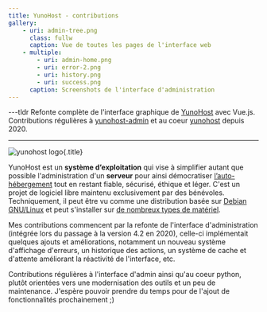 ```yaml
---
title: YunoHost - contributions
gallery:
    - uri: admin-tree.png
      class: fullw
      caption: Vue de toutes les pages de l'interface web
    - multiple:
        - uri: admin-home.png
        - uri: error-2.png
        - uri: history.png
        - uri: success.png
      caption: Screenshots de l'interface d'administration
---
```

---tldr
Refonte complète de l'interface graphique de [YunoHost](https://yunohost.org/#/index_fr) avec Vue.js. Contributions régulières à [yunohost-admin](https://github.com/YunoHost/yunohost-admin) et au coeur [yunohost](https://github.com/YunoHost/yunohost) depuis 2020.

---
![yunohost logo](ynhlogoblack.png){.title}

YunoHost est un **système d’exploitation** qui vise à simplifier autant que possible l'administration d'un **serveur** pour ainsi démocratiser [l’auto-hébergement](https://yunohost.org/fr/selfhosting) tout en restant fiable, sécurisé, éthique et léger. C'est un projet de logiciel libre maintenu exclusivement par des bénévoles. Techniquement, il peut être vu comme une distribution basée sur [Debian GNU/Linux](https://debian.org) et peut s'installer sur [de nombreux types de matériel](https://yunohost.org/fr/install).

Mes contributions commencent par la refonte de l'interface d'administration (intégrée lors du passage à la version 4.2 en 2020), celle-ci implémentait quelques ajouts et améliorations, notamment un nouveau système d'affichage d'erreurs, un historique des actions, un système de cache et d'attente améliorant la réactivité de l'interface, etc.

Contributions régulières à l'interface d'admin ainsi qu'au coeur python, plutôt orientées vers une modernisation des outils et un peu de maintenance. J'espère pouvoir prendre du temps pour de l'ajout de fonctionnalités prochainement ;)
